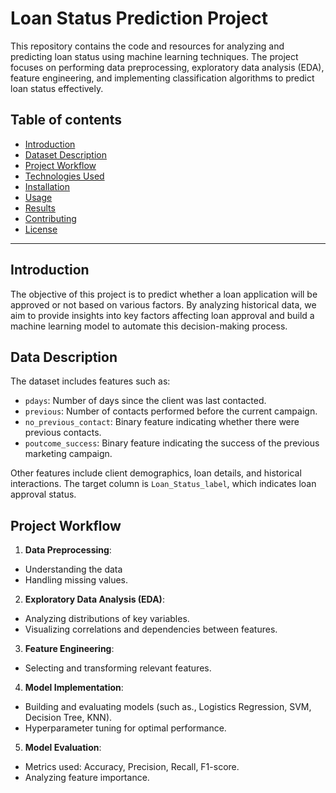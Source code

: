 # Loan Status Prediction Project
This repository contains the code and resources for analyzing and predicting loan status using machine learning techniques. The project focuses on performing data preprocessing, exploratory data analysis (EDA), feature engineering, and implementing classification algorithms to predict loan status effectively.
## Table of contents
- [Introduction](#Introduction)
- [Dataset Description](#Dataset-Description)
- [Project Workflow](#Project-Workflow)
- [Technologies Used](#Technologies-Used)
- [Installation](#Installation)
- [Usage](#Usage)
- [Results](#Results)
- [Contributing](#Contributing)
- [License](#License)

---

## Introduction
The objective of this project is to predict whether a loan application will be approved or not based on various factors. By analyzing historical data, we aim to provide insights into key factors affecting loan approval and build a machine learning model to automate this decision-making process.

## Data Description
The dataset includes features such as:
 - `pdays`: Number of days since the client was last contacted.
 - `previous`: Number of contacts performed before the current campaign.
 - `no_previous_contact`: Binary feature indicating whether there were previous contacts.
 - `poutcome_success`: Binary feature indicating the success of the previous marketing campaign.

Other features include client demographics, loan details, and historical interactions. The target column is `Loan_Status_label`, which indicates loan approval status.

## Project Workflow
1. **Data Preprocessing**:
 - Understanding the data
 - Handling missing values.
2. **Exploratory Data Analysis (EDA)**:
 - Analyzing distributions of key variables.
 - Visualizing correlations and dependencies between features.
3. **Feature Engineering**:
 - Selecting and transforming relevant features.
4. **Model Implementation**:
 - Building and evaluating models (such as., Logistics Regression, SVM, Decision Tree, KNN).
 - Hyperparameter tuning for optimal performance.
5. **Model Evaluation**:
 - Metrics used: Accuracy, Precision, Recall, F1-score.
 - Analyzing feature importance.
